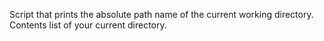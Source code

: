 Script that prints the absolute path name of the current working directory.
 Contents list of your current directory.
